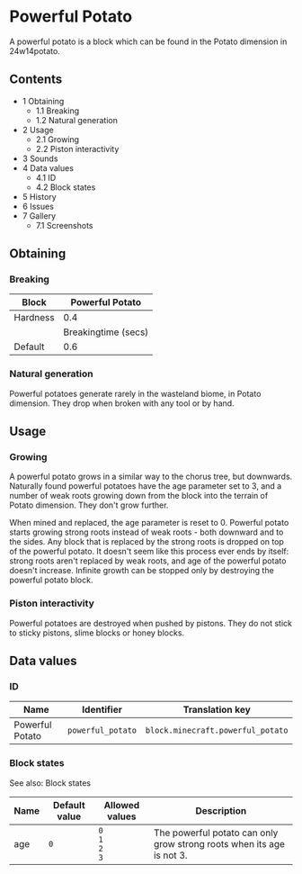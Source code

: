 # Powerful Potato
A powerful potato is a block which can be found in the Potato dimension in 24w14potato.

## Contents
- 1 Obtaining
	- 1.1 Breaking
	- 1.2 Natural generation
- 2 Usage
	- 2.1 Growing
	- 2.2 Piston interactivity
- 3 Sounds
- 4 Data values
	- 4.1 ID
	- 4.2 Block states
- 5 History
- 6 Issues
- 7 Gallery
	- 7.1 Screenshots

## Obtaining
### Breaking
| Block    | Powerful Potato     |
|----------|---------------------|
| Hardness | 0.4                 |
|          | Breakingtime (secs) |
| Default  | 0.6                 |

### Natural generation
Powerful potatoes generate rarely in the wasteland biome, in Potato dimension. They drop when broken with any tool or by hand.

## Usage
### Growing
A powerful potato grows in a similar way to the chorus tree, but downwards. Naturally found powerful potatoes have the age parameter set to 3, and a number of weak roots growing down from the block into the terrain of Potato dimension. They don't grow further.

When mined and replaced, the age parameter is reset to 0. Powerful potato starts growing strong roots instead of weak roots - both downward and to the sides. Any block that is replaced by the strong roots is dropped on top of the powerful potato. It doesn't seem like this process ever ends by itself: strong roots aren't replaced by weak roots, and age of the powerful potato doesn't increase. Infinite growth can be stopped only by destroying the powerful potato block.

### Piston interactivity
Powerful potatoes are destroyed when pushed by pistons. They do not stick to sticky pistons, slime blocks or honey blocks.

## Data values
### ID
| Name            | Identifier        | Translation key                   |
|-----------------|-------------------|-----------------------------------|
| Powerful Potato | `powerful_potato` | `block.minecraft.powerful_potato` |

### Block states
See also: Block states

| Name | Default value | Allowed values              | Description                                                           |
|------|---------------|-----------------------------|-----------------------------------------------------------------------|
| age  | `0`           | `0`<br/>`1`<br/>`2`<br/>`3` | The powerful potato can only grow strong roots when its age is not 3. |

